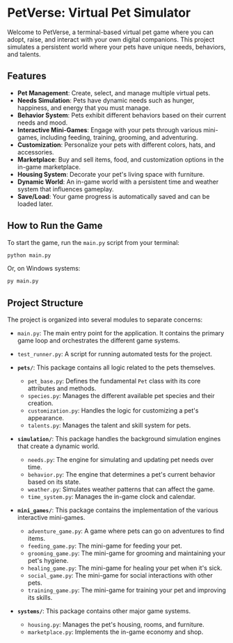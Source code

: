 # PetVerse: Virtual Pet Simulator

Welcome to PetVerse, a terminal-based virtual pet game where you can adopt, raise, and interact with your own digital companions. This project simulates a persistent world where your pets have unique needs, behaviors, and talents.

## Features

- **Pet Management**: Create, select, and manage multiple virtual pets.
- **Needs Simulation**: Pets have dynamic needs such as hunger, happiness, and energy that you must manage.
- **Behavior System**: Pets exhibit different behaviors based on their current needs and mood.
- **Interactive Mini-Games**: Engage with your pets through various mini-games, including feeding, training, grooming, and adventuring.
- **Customization**: Personalize your pets with different colors, hats, and accessories.
- **Marketplace**: Buy and sell items, food, and customization options in the in-game marketplace.
- **Housing System**: Decorate your pet's living space with furniture.
- **Dynamic World**: An in-game world with a persistent time and weather system that influences gameplay.
- **Save/Load**: Your game progress is automatically saved and can be loaded later.


## How to Run the Game

To start the game, run the `main.py` script from your terminal:

```bash
python main.py
```

Or, on Windows systems:

```bash
py main.py
```

## Project Structure

The project is organized into several modules to separate concerns:

-   `main.py`: The main entry point for the application. It contains the primary game loop and orchestrates the different game systems.
-   `test_runner.py`: A script for running automated tests for the project.

-   **`pets/`**: This package contains all logic related to the pets themselves.
    -   `pet_base.py`: Defines the fundamental `Pet` class with its core attributes and methods.
    -   `species.py`: Manages the different available pet species and their creation.
    -   `customization.py`: Handles the logic for customizing a pet's appearance.
    -   `talents.py`: Manages the talent and skill system for pets.

-   **`simulation/`**: This package handles the background simulation engines that create a dynamic world.
    -   `needs.py`: The engine for simulating and updating pet needs over time.
    -   `behavior.py`: The engine that determines a pet's current behavior based on its state.
    -   `weather.py`: Simulates weather patterns that can affect the game.
    -   `time_system.py`: Manages the in-game clock and calendar.

-   **`mini_games/`**: This package contains the implementation of the various interactive mini-games.
    -   `adventure_game.py`: A game where pets can go on adventures to find items.
    -   `feeding_game.py`: The mini-game for feeding your pet.
    -   `grooming_game.py`: The mini-game for grooming and maintaining your pet's hygiene.
    -   `healing_game.py`: The mini-game for healing your pet when it's sick.
    -   `social_game.py`: The mini-game for social interactions with other pets.
    -   `training_game.py`: The mini-game for training your pet and improving its skills.

-   **`systems/`**: This package contains other major game systems.
    -   `housing.py`: Manages the pet's housing, rooms, and furniture.
    -   `marketplace.py`: Implements the in-game economy and shop.
